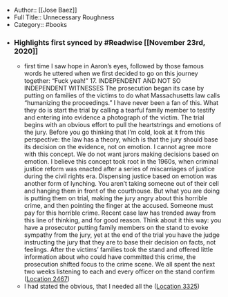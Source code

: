 - Author:: [[Jose Baez]]
- Full Title:: Unnecessary Roughness
- Category:: #books
- ### Highlights first synced by #Readwise [[November 23rd, 2020]]
    - first time I saw hope in Aaron’s eyes, followed by those famous words he uttered when we first decided to go on this journey together: “Fuck yeah!” 17. INDEPENDENT AND NOT SO INDEPENDENT WITNESSES The prosecution began its case by putting on families of the victims to do what Massachusetts law calls “humanizing the proceedings.” I have never been a fan of this. What they do is start the trial by calling a tearful family member to testify and entering into evidence a photograph of the victim. The trial begins with an obvious effort to pull the heartstrings and emotions of the jury. Before you go thinking that I’m cold, look at it from this perspective: the law has a theory, which is that the jury should base its decision on the evidence, not on emotion. I cannot agree more with this concept. We do not want jurors making decisions based on emotion. I believe this concept took root in the 1960s, when criminal justice reform was enacted after a series of miscarriages of justice during the civil rights era. Dispensing justice based on emotion was another form of lynching. You aren’t taking someone out of their cell and hanging them in front of the courthouse. But what you are doing is putting them on trial, making the jury angry about this horrible crime, and then pointing the finger at the accused. Someone must pay for this horrible crime. Recent case law has trended away from this line of thinking, and for good reason. Think about it this way: you have a prosecutor putting family members on the stand to evoke sympathy from the jury, yet at the end of the trial you have the judge instructing the jury that they are to base their decision on facts, not feelings. After the victims’ families took the stand and offered little information about who could have committed this crime, the prosecution shifted focus to the crime scene. We all spent the next two weeks listening to each and every officer on the stand confirm ([Location 2467](https://readwise.io/to_kindle?action=open&asin=B0796S3BWM&location=2467))
    - I had stated the obvious, that I needed all the ([Location 3325](https://readwise.io/to_kindle?action=open&asin=B0796S3BWM&location=3325))
